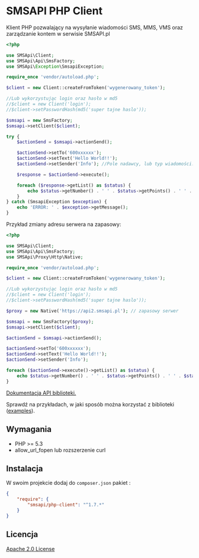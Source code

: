 ﻿# SMSAPI PHP Client

Klient PHP pozwalający na wysyłanie wiadomości SMS, MMS, VMS oraz zarządzanie kontem w serwisie SMSAPI.pl

```php
<?php

use SMSApi\Client;
use SMSApi\Api\SmsFactory;
use SMSApi\Exception\SmsapiException;

require_once 'vendor/autoload.php';

$client = new Client::createFromToken('wygenerowany_token');

//Lub wykorzystując login oraz hasło w md5
//$client = new Client('login');
//$client->setPasswordHash(md5('super tajne haslo'));

$smsapi = new SmsFactory;
$smsapi->setClient($client);

try {
	$actionSend = $smsapi->actionSend();

	$actionSend->setTo('600xxxxxx');
	$actionSend->setText('Hello World!!');
	$actionSend->setSender('Info'); //Pole nadawcy, lub typ wiadomości: 'ECO', '2Way'

	$response = $actionSend->execute();

	foreach ($response->getList() as $status) {
		echo $status->getNumber() . ' ' . $status->getPoints() . ' ' . $status->getStatus();
	}
} catch (SmsapiException $exception) {
	echo 'ERROR: ' . $exception->getMessage();
}
```

Przykład zmiany adresu serwera na zapasowy:

```php
<?php

use SMSApi\Client;
use SMSApi\Api\SmsFactory;
use SMSApi\Proxy\Http\Native;

require_once 'vendor/autoload.php';

$client = new Client::createFromToken('wygenerowany_token');

//Lub wykorzystując login oraz hasło w md5
//$client = new Client('login');
//$client->setPasswordHash(md5('super tajne haslo'));

$proxy = new Native('https://api2.smsapi.pl'); // zapasowy serwer

$smsapi = new SmsFactory($proxy);
$smsapi->setClient($client);

$actionSend = $smsapi->actionSend();

$actionSend->setTo('600xxxxxx');
$actionSend->setText('Hello World!!');
$actionSend->setSender('Info');

foreach ($actionSend->execute()->getList() as $status) {
    echo $status->getNumber() . ' ' . $status->getPoints() . ' ' . $status->getStatus();
}
```

[Dokumentacja API biblioteki.](https://github.com/smsapi/smsapi-php-client/wiki)

Sprawdź na przykładach, w jaki sposób można korzystać z biblioteki ([examples](https://github.com/smsapi/smsapi-php-client/wiki/Examples)).

## Wymagania

* PHP >= 5.3
* allow_url_fopen lub rozszerzenie curl

## Instalacja

W swoim projekcie dodaj do `composer.json` pakiet :

```json
{
    "require": {
        "smsapi/php-client": "^1.7.*"
    }
}
```

## Licencja
[Apache 2.0 License](LICENSE)
